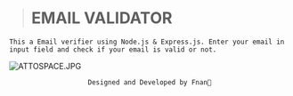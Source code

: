 > # EMAIL VALIDATOR

<pre><code>This a Email verifier using Node.js & Express.js. Enter your email in input field and check if your email is valid or not.</code></pre>

![ATTOSPACE.JPG](https://raw.githubusercontent.com/Fnanhabte/LoginForm/main/ATTO-SPACE.jpg)

<pre align="center"><code>Designed and Developed by Fnan💛</code></pre>
